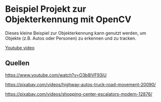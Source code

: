 # Beispiel Projekt zur Objekterkennung mit OpenCV

Dieses kleine Beispiel zur Objekterkennung kann genutzt werden, um Objekte (z.B. Autos oder Personen) zu erkennen und zu tracken.

[Youtube video](https://youtu.be/1ndn4mivmv4)

## Quellen ##
https://www.youtube.com/watch?v=O3b8lVF93jU 

https://pixabay.com/videos/highway-autos-truck-road-movement-20090/

https://pixabay.com/videos/shopping-center-escalators-modern-12876/